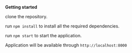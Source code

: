 **Getting started**

clone the repository.

run `npm install` to install all the required dependencies.

run `npm start` to start the application.

Application will be available through `http://localhost:8000`